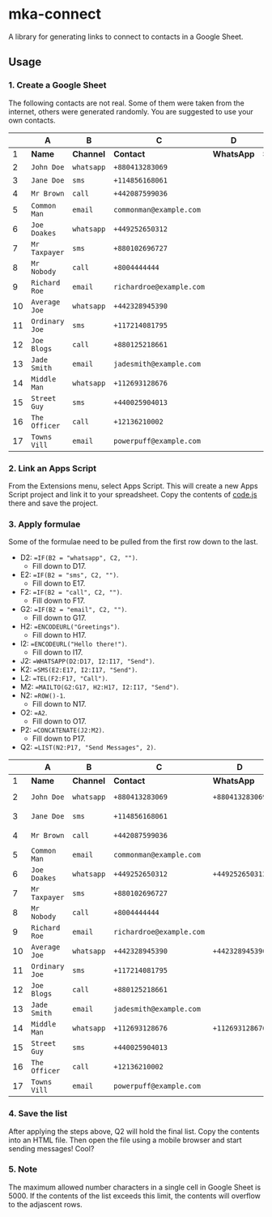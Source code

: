 # mka-connect

A library for generating links to connect to contacts in a Google Sheet.

## Usage

### 1. Create a Google Sheet

The following contacts are not real. Some of them were taken from the internet, others were generated randomly. You are suggested to use your own contacts.

| | A | B | C | D | E | F | G | H | I | J | K | L | M | N | O | P | Q |
| ---- | ---- | ---- | ---- | ---- | ---- | ---- | ---- | ---- | ---- | ---- | ---- | ---- | ---- | ---- | ---- | ---- | ---- |
| 1 | **Name** | **Channel** | **Contact** | **WhatsApp** | **Sms** | **Call** | **Email** | **Subject** | **Message** | **WhatsAppLink** | **SmsLink** | **CallLink** | **EmailLink** | **Row** | **Recipient** | **Link** | **List** |
| 2 | `John Doe` | `whatsapp` | `+880413283069` | | | | | | | | | | | | | | |
| 3 | `Jane Doe` | `sms` | `+114856168061` | | | | | | | | | | | | | | |
| 4 | `Mr Brown` | `call` | `+442087599036` | | | | | | | | | | | | | | |
| 5 | `Common Man` | `email` | `commonman@example.com` | | | | | | | | | | | | | | |
| 6 | `Joe Doakes` | `whatsapp` | `+449252650312` | | | | | | | | | | | | | | |
| 7 | `Mr Taxpayer` | `sms` | `+880102696727` | | | | | | | | | | | | | | |
| 8 | `Mr Nobody` | `call` | `+8004444444` | | | | | | | | | | | | | | |
| 9 | `Richard Roe` | `email` | `richardroe@example.com` | | | | | | | | | | | | | | |
| 10 | `Average Joe` | `whatsapp` | `+442328945390` | | | | | | | | | | | | | | |
| 11 | `Ordinary Joe` | `sms` | `+117214081795` | | | | | | | | | | | | | | |
| 12 | `Joe Blogs` | `call` | `+880125218661` | | | | | | | | | | | | | | |
| 13 | `Jade Smith` | `email` | `jadesmith@example.com` | | | | | | | | | | | | | | |
| 14 | `Middle Man` | `whatsapp` | `+112693128676` | | | | | | | | | | | | | | |
| 15 | `Street Guy` | `sms` | `+440025904013` | | | | | | | | | | | | | | |
| 16 | `The Officer` | `call` | `+12136210002` | | | | | | | | | | | | | | |
| 17 | `Towns Vill` | `email` | `powerpuff@example.com` | | | | | | | | | | | | | | |

### 2. Link an Apps Script

From the Extensions menu, select Apps Script. This will create a new Apps Script project and link it to your spreadsheet. Copy the contents of [code.js](https://github.com/Grimmscorpp/mka-connect/blob/main/code.js) there and save the project.

### 3. Apply formulae

Some of the formulae need to be pulled from the first row down to the last.

* D2: `=IF(B2 = "whatsapp", C2, "")`.
  * Fill down to D17.
* E2: `=IF(B2 = "sms", C2, "")`.
  * Fill down to E17.
* F2: `=IF(B2 = "call", C2, "")`.
  * Fill down to F17.
* G2: `=IF(B2 = "email", C2, "")`.
  * Fill down to G17.
* H2: `=ENCODEURL("Greetings")`.
  * Fill down to H17.
* I2: `=ENCODEURL("Hello there!")`.
  * Fill down to I17.
* J2: `=WHATSAPP(D2:D17, I2:I17, "Send")`.
* K2: `=SMS(E2:E17, I2:I17, "Send")`.
* L2: `=TEL(F2:F17, "Call")`.
* M2: `=MAILTO(G2:G17, H2:H17, I2:I17, "Send")`.
* N2: `=ROW()-1`.
  * Fill down to N17.
* O2: `=A2`.
  * Fill down to O17.
* P2: `=CONCATENATE(J2:M2)`.
  * Fill down to P17.
* Q2: `=LIST(N2:P17, "Send Messages", 2)`.

| | A | B | C | D | E | F | G | H | I | J | K | L | M | N | O | P | Q |
| ---- | ---- | ---- | ---- | ---- | ---- | ---- | ---- | ---- | ---- | ---- | ---- | ---- | ---- | ---- | ---- | ---- | ---- |
| 1 | **Name** | **Channel** | **Contact** | **WhatsApp** | **Sms** | **Call** | **Email** | **Subject** | **Message** | **WhatsAppLink** | **SmsLink** | **CallLink** | **EmailLink** | **Row** | **Recipient** | **Link** | **List** |
| 2 | `John Doe` | `whatsapp` | `+880413283069` | `+880413283069` | | | | `Greetings` | `Hello%20there%21` | `<a href="...">Send</a>` | | | | `1` | `John Doe` | `<a href="...">Send</a>` | `<DOCTYPE html...` |
| 3 | `Jane Doe` | `sms` | `+114856168061` | | `+114856168061` | | | `Greetings` | `Hello%20there%21` | | `<a href="...">Send</a>` | | | `2` | `Jane Doe` | `<a href="...">Send</a>` | |
| 4 | `Mr Brown` | `call` | `+442087599036` | | | `+442087599036` | | `Greetings` | `Hello%20there%21` | | | `<a href="...">Call</a>` | | `3` | `Mr Brown` | `<a href="...">Call</a>` | |
| 5 | `Common Man` | `email` | `commonman@example.com` | | | | `commonman@example.com` | `Greetings` | `Hello%20there%21` | | | | `<a href="...">Send</a>` | `4` | `Common Man` | `<a href="...">Send</a>` | |
| 6 | `Joe Doakes` | `whatsapp` | `+449252650312` | `+449252650312` | | | | `Greetings` | `Hello%20there%21` | `<a href="...">Send</a>` | | | | `5` | `Joe Doakes` | `<a href="...">Send</a>` | |
| 7 | `Mr Taxpayer` | `sms` | `+880102696727` | | `+880102696727` | | | `Greetings` | `Hello%20there%21` | | `<a href="...">Send</a>` | | | `6` | `Mr Taxpayer` | `<a href="...">Send</a>` | |
| 8 | `Mr Nobody` | `call` | `+8004444444` | | | `+8004444444` | | `Greetings` | `Hello%20there%21` | | | `<a href="...">Call</a>` | | `7` | `Mr Nobody` | `<a href="...">Call</a>` | |
| 9 | `Richard Roe` | `email` | `richardroe@example.com` | | | | `richardroe@example.com` | `Greetings` | `Hello%20there%21` | | | | `<a href="...">Send</a>` | `8` | `Richard Roe` | `<a href="...">Send</a>` | |
| 10 | `Average Joe` | `whatsapp` | `+442328945390` | `+442328945390` | | | | `Greetings` | `Hello%20there%21` | `<a href="...">Send</a>` | | | | `9` | `Average Joe` | `<a href="...">Send</a>` | |
| 11 | `Ordinary Joe` | `sms` | `+117214081795` | | `+117214081795` | | | `Greetings` | `Hello%20there%21` | | `<a href="...">Send</a>` | | | `10` | `Ordinary Joe` | `<a href="...">Send</a>` | |
| 12 | `Joe Blogs` | `call` | `+880125218661` | | | `+880125218661` | | `Greetings` | `Hello%20there%21` | | | `<a href="...">Call</a>` | | `11` | `Joe Blogs` | `<a href="...">Call</a>` | |
| 13 | `Jade Smith` | `email` | `jadesmith@example.com` | | | | `jadesmith@example.com` | `Greetings` | `Hello%20there%21` | | | | `<a href="...">Send</a>` | `12` | `Jade Smith` | `<a href="...">Send</a>` | |
| 14 | `Middle Man` | `whatsapp` | `+112693128676` | `+112693128676` | | | | `Greetings` | `Hello%20there%21` | `<a href="...">Send</a>` | | | | `13` | `Middle Man` | `<a href="...">Send</a>` | |
| 15 | `Street Guy` | `sms` | `+440025904013` | | `+440025904013` | | | `Greetings` | `Hello%20there%21` | | `<a href="...">Send</a>` | | | `14` | `Street Guy` | `<a href="...">Send</a>` | |
| 16 | `The Officer` | `call` | `+12136210002` | | | `+12136210002` | | `Greetings` | `Hello%20there%21` | | | `<a href="...">Call</a>` | | `15` | `The Officer` | `<a href="...">Call</a>` | |
| 17 | `Towns Vill` | `email` | `powerpuff@example.com` | | | | `powerpuff@example.com` | `Greetings` | `Hello%20there%21` | | | | `<a href="...">Send</a>` | `16` | `Towns Vill` | `<a href="...">Send</a>` | |

### 4. Save the list

After applying the steps above, Q2 will hold the final list. Copy the contents into an HTML file. Then open the file using a mobile browser and start sending messages! Cool?

### 5. Note

The maximum allowed number characters in a single cell in Google Sheet is 5000. If the contents of the list exceeds this limit, the contents will overflow to the adjascent rows.
